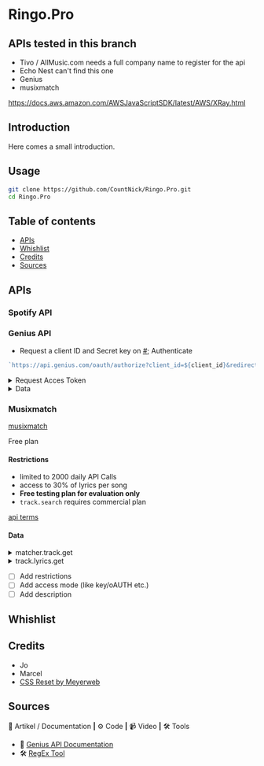 # Ringo.Pro

<!-- ![Screenshot van de applicatie]() -->

## APIs tested in this branch

- Tivo / AllMusic.com needs a full company name to register for the api
- Echo Nest can't find this one
- Genius
- musixmatch

https://docs.aws.amazon.com/AWSJavaScriptSDK/latest/AWS/XRay.html

## Introduction

Here comes a small introduction.

## Usage

```zsh
git clone https://github.com/CountNick/Ringo.Pro.git
cd Ringo.Pro
```

## Table of contents

- [APIs](#apis)
- [Whishlist](#Whishlist)
- [Credits](#Credits)
- [Sources](#Sources)

## APIs

### Spotify API

### Genius API

- Request a client ID and Secret key on [#](#);
  Authenticate

```js
`https://api.genius.com/oauth/authorize?client_id=${client_id}&redirect_uri=${redirect_uri}&scope=${scope}&state=${state}&response_type=code`;
```

<details><summary>Request Acces Token</summary>

```js
async function getAccesToken(code) {
  const url = 'https://api.genius.com/oauth/token',
    bodyData = {
      code: code,
      client_id: client_id,
      client_secret: secret,
      redirect_uri: redirect_uri,
      response_type: 'code',
      grant_type: 'authorization_code',
    };
  const response = await fetch(url, {
    method: 'POST',
    headers: { Accept: 'application/json', 'Content-Type': 'application/json' },
    body: JSON.stringify(bodyData),
  });
  const jsonData = await response.json();
  console.log(jsonData);
  access_token = jsonData.access_token;
}
```

</details>

<details><summary>Data</summary>

```js
{
    highlights: [],
    index: 'song',
    type: 'song',
    result: {
      annotation_count: 7,
      api_path: '/songs/2288547',
      full_title: 'Manon by De Jeugd van Tegenwoordig',
      header_image_thumbnail_url: 'https://images.rapgenius.com/631233c9655a46e40e7a671fba27460c.300x170x1.jpg',
      header_image_url: 'https://images.rapgenius.com/631233c9655a46e40e7a671fba27460c.599x339x1.jpg',
      id: 2288547,
      lyrics_owner_id: 255445,
      lyrics_state: 'complete',
      path: '/De-jeugd-van-tegenwoordig-manon-lyrics',
      pyongs_count: 8,
      song_art_image_thumbnail_url: 'https://images.genius.com/a5f3dea785513a06e01a7753a2d6d59d.300x300x1.jpg',
      song_art_image_url: 'https://images.genius.com/a5f3dea785513a06e01a7753a2d6d59d.605x605x1.jpg',
      stats: { unreviewed_annotations: 1, hot: false, pageviews: 79651 },
      title: 'Manon',
      title_with_featured: 'Manon',
      url: 'https://genius.com/De-jeugd-van-tegenwoordig-manon-lyrics',
      primary_artist: {
        api_path: '/artists/18140',
        header_image_url: 'https://images.genius.com/f3c5b09c410385f4f19e52ee4b45baf3.1000x563x1.jpg',
        id: 18140,
        image_url: 'https://images.genius.com/51834e10506e8f674014396f8b46a114.500x500x1.jpg',
        is_meme_verified: false,
        is_verified: false,
        name: 'De Jeugd van Tegenwoordig',
        url: 'https://genius.com/artists/De-jeugd-van-tegenwoordig'
      }
```

</details>

### Musixmatch

[musixmatch](https://developer.musixmatch.com/)

Free plan

#### Restrictions

- limited to 2000 daily API Calls
- access to 30% of lyrics per song
- **Free testing plan for evaluation only**
- `track.search` requires commercial plan

[api terms](https://about.musixmatch.com/apiterms)

#### Data

<details><summary>matcher.track.get</summary>

```js
{
  message: {
    header: {
      status_code: 200,
      execute_time: 0.15845417976379,
      confidence: 1000,
      mode: 'search',
      cached: 1
    },
    body: {
      track: {
        track_id: 88236139,
        track_name: 'A Te',
        track_name_translation_list: [],
        track_rating: 72,
        commontrack_id: 1157401,
        instrumental: 0,
        explicit: 1,
        has_lyrics: 1,
        has_subtitles: 1,
        has_richsync: 0,
        num_favourite: 1037,
        album_id: 21143794,
        album_name: 'Safari',
        artist_id: 8976,
        artist_name: 'Jovanotti',
        track_share_url: 'https://www.musixmatch.com/lyrics/Jovanotti/A-te?utm_source=application&utm_campaign=api&utm_medium=',
        track_edit_url: 'https://www.musixmatch.com/lyrics/Jovanotti/A-te/edit?utm_source=application&utm_campaign=api&utm_medium=',
        restricted: 0,
        updated_time: '2019-04-17T12:55:49Z',
        primary_genres: {
          music_genre_list: [
            {
              music_genre: {
                music_genre_id: 14,
                music_genre_parent_id: 34,
                music_genre_name: 'Pop',
                music_genre_name_extended: 'Pop',
                music_genre_vanity: 'Pop'
              }
            }
          ]
        }
      }
    }
  }
}
```

</details>

<details><summary>track.lyrics.get</summary>

```js
{
  message: {
    header: { status_code: 200, execute_time: 0.05019998550415 },
    body: {
      lyrics: {
        lyrics_id: 20730248,
        explicit: 0,
        lyrics_body: 'Now and then, I think of when we were together\n' +
          'Like when you said, you felt so happy, you could die\n' +
          'Told myself that you were right for me\n' +
          'But felt so lonely in your company\n' +
          "But that was love, and it's an ache I still remember\n" +
          '\n' +
          'You can get addicted to a certain kind of sadness\n' +
          'Like resignation to the end, always the end\n' +
          'So when we found that we could not make sense\n' +
          'Well, you said that we would still be friends\n' +
          "But I'll admit that I was glad that it was over\n" +
          '\n' +
          "But you didn't have to cut me off\n" +
          'Make out like it never happened and that we were nothing\n' +
          "And I don't even need your love\n" +
          'But you treat me like a stranger, and that feels so rough\n' +
          '\n' +
          "No, you didn't have to stoop so low\n" +
          'Have your friends collect your records, and then change your number\n' +
          '...\n' +
          '\n' +
          '******* This Lyrics is NOT for Commercial use *******',
        script_tracking_url: '***',
        pixel_tracking_url: '***',
        lyrics_copyright: 'Lyrics powered by www.musixmatch.com. This Lyrics is NOT for Commercial use and only 30% of the lyrics are returned.',
        updated_time: '2020-02-07T12:15:23Z'
      }
    }
  }
}
```

</details>

- [ ] Add restrictions
- [ ] Add access mode (like key/oAUTH etc.)
- [ ] Add description

## Whishlist

## Credits

- Jo
- Marcel
- [CSS Reset by Meyerweb](http://meyerweb.com/eric/tools/css/reset/)

## Sources

📖 Artikel / Documentation **|** ⚙️ Code **|** 📹 Video **|** 🛠 Tools

- 📖 [Genius API Documentation](https://docs.genius.com/)
- 🛠 [RegEx Tool](https://regexr.com/)

